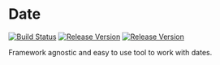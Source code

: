 # Date
[![Build Status](https://travis-ci.org/cerbero90/Date.svg?branch=1.0.2)](https://travis-ci.org/cerbero90/Date)
[![Release Version](https://img.shields.io/github/tag/cerbero90/Date.svg?style=flat&label=stable)](https://travis-ci.org/cerbero90/Date)
[![Release Version](https://img.shields.io/packagist/l/cerbero/Date.svg?style=flat)](https://travis-ci.org/cerbero90/Date)

Framework agnostic and easy to use tool to work with dates.
